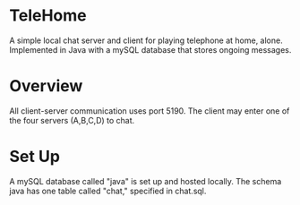 # TeleHome
A simple local chat server and client for playing telephone at home, alone.
Implemented in Java with a mySQL database that stores ongoing messages.

# Overview
All client-server communication uses port 5190. The client may enter one of the four servers (A,B,C,D) to chat.

# Set Up
A mySQL database called "java" is set up and hosted locally. The schema java has one table called "chat," specified in chat.sql.
